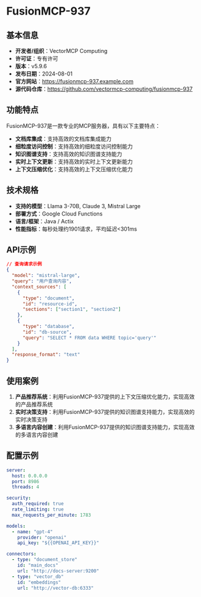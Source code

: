 # FusionMCP-937

## 基本信息

- **开发者/组织**：VectorMCP Computing
- **许可证**：专有许可
- **版本**：v5.9.6
- **发布日期**：2024-08-01
- **官方网站**：https://fusionmcp-937.example.com
- **源代码仓库**：https://github.com/vectormcp-computing/fusionmcp-937

## 功能特点

FusionMCP-937是一款专业的MCP服务器，具有以下主要特点：

- **文档库集成**：支持高效的文档库集成能力
- **细粒度访问控制**：支持高效的细粒度访问控制能力
- **知识图谱支持**：支持高效的知识图谱支持能力
- **实时上下文更新**：支持高效的实时上下文更新能力
- **上下文压缩优化**：支持高效的上下文压缩优化能力


## 技术规格

- **支持的模型**：Llama 3-70B, Claude 3, Mistral Large
- **部署方式**：Google Cloud Functions
- **语言/框架**：Java / Actix
- **性能指标**：每秒处理约1901请求，平均延迟<301ms

## API示例

```json
// 查询请求示例
{
  "model": "mistral-large",
  "query": "用户查询内容",
  "context_sources": [
    {
      "type": "document",
      "id": "resource-id",
      "sections": ["section1", "section2"]
    },
    {
      "type": "database",
      "id": "db-source",
      "query": "SELECT * FROM data WHERE topic='query'"
    }
  ],
  "response_format": "text"
}
```

## 使用案例

1. **产品推荐系统**：利用FusionMCP-937提供的上下文压缩优化能力，实现高效的产品推荐系统
2. **实时决策支持**：利用FusionMCP-937提供的知识图谱支持能力，实现高效的实时决策支持
3. **多语言内容创建**：利用FusionMCP-937提供的知识图谱支持能力，实现高效的多语言内容创建


## 配置示例

```yaml
server:
  host: 0.0.0.0
  port: 8986
  threads: 4

security:
  auth_required: true
  rate_limiting: true
  max_requests_per_minute: 1783

models:
  - name: "gpt-4"
    provider: "openai"
    api_key: "${{OPENAI_API_KEY}}"

connectors:
  - type: "document_store"
    id: "main_docs"
    url: "http://docs-server:9200"
  - type: "vector_db"
    id: "embeddings"
    url: "http://vector-db:6333"
```